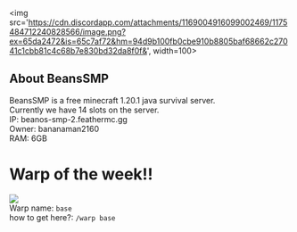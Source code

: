 <img src='https://cdn.discordapp.com/attachments/1169004916099002469/1175484712240828566/image.png?ex=65da2472&is=65c7af72&hm=94d9b100fb0cbe910b8805baf68662c27041c1cbb81c4c68b7e830bd32da8f0f&', width=100><br>
## About BeansSMP
BeansSMP is a free minecraft 1.20.1 java survival server.<br>
Currently we have 14 slots on the server.<br>
IP: beanos-smp-2.feathermc.gg<br>
Owner: bananaman2160<br>
RAM: 6GB<br>

# Warp of the week!!
<img src='https://cdn.discordapp.com/attachments/1169004916099002469/1175485548694089858/image.png?ex=65da253a&is=65c7b03a&hm=4f89a487bec1b22ab0c10500aae58e5b69e009c7a495c211597ce5d7adccd97c&'><br>
Warp name: `base`<br>
how to get here?: `/warp base`
